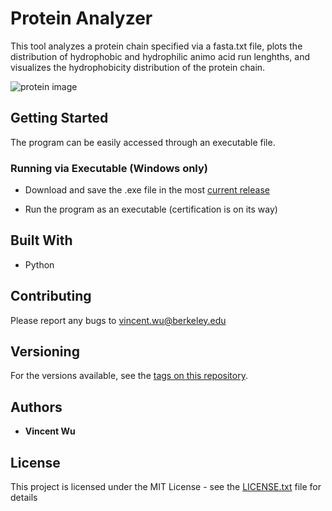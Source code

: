 # Protein Analyzer

This tool analyzes a protein chain specified via a fasta.txt file, plots the distribution of hydrophobic and hydrophilic animo acid run lenghths, and visualizes the hydrophobicity distribution of the protein chain.

![protein image]()

## Getting Started
The program can be easily accessed through an executable file.

### Running via Executable (Windows only)

* Download and save the .exe file in the most [current release](https://github.com/vince-wu/ProteinAnalyzer/releases)

* Run the program as an executable (certification is on its way)

## Built With

* Python

## Contributing

Please report any bugs to vincent.wu@berkeley.edu

## Versioning

For the versions available, see the [tags on this repository](https://github.com/vince-wu/ProteinAnalyzer/tags). 

## Authors

* **Vincent Wu** 

## License

This project is licensed under the MIT License - see the [LICENSE.txt](https://github.com/vince-wu/CompositionalDrift/blob/master/LISCENCE.txt) file for details

